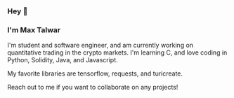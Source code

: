### Hey 👋
### I'm Max Talwar

<!--
**mmt3/mmt3** is a ✨ _special_ ✨ repository because its `README.md` (this file) appears on your GitHub profile.

Here are some ideas to get you started:

- 🔭 I’m currently working on ...
- 🌱 I’m currently learning ...
- 👯 I’m looking to collaborate on ...
- 🤔 I’m looking for help with ...
- 💬 Ask me about ...
- 📫 How to reach me: ...
- 😄 Pronouns: ...
- ⚡ Fun fact: ...
-->

I'm student and software engineer, and am currently working on quantitative trading in the crypto markets. 
I'm learning C, and love coding in Python, Solidity, Java, and Javascript. 

My favorite libraries are tensorflow, requests, and turicreate. 

Reach out to me if you want to collaborate on any projects!
